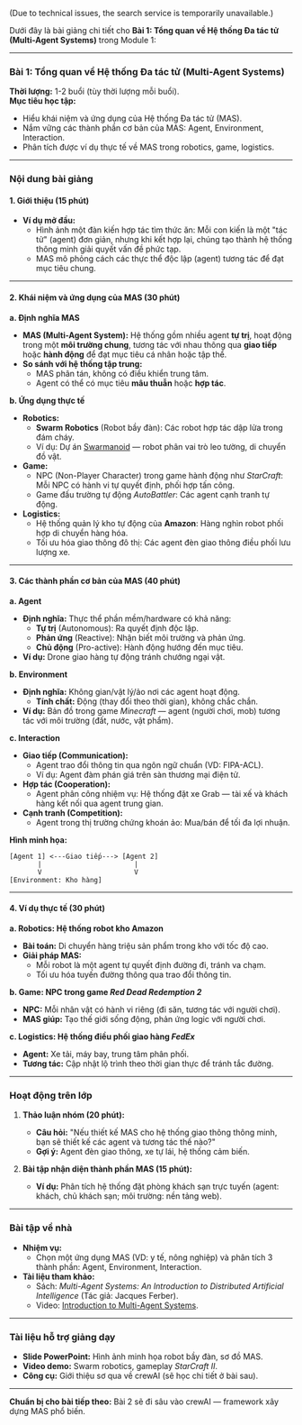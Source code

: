 (Due to technical issues, the search service is temporarily unavailable.)

Dưới đây là bài giảng chi tiết cho **Bài 1: Tổng quan về Hệ thống Đa tác tử (Multi-Agent Systems)** trong Module 1:

---

### **Bài 1: Tổng quan về Hệ thống Đa tác tử (Multi-Agent Systems)**  
**Thời lượng:** 1-2 buổi (tùy thời lượng mỗi buổi).  
**Mục tiêu học tập:**  
- Hiểu khái niệm và ứng dụng của Hệ thống Đa tác tử (MAS).  
- Nắm vững các thành phần cơ bản của MAS: Agent, Environment, Interaction.  
- Phân tích được ví dụ thực tế về MAS trong robotics, game, logistics.  

---

### **Nội dung bài giảng**  
#### **1. Giới thiệu (15 phút)**  
- **Ví dụ mở đầu:**  
  - Hình ảnh một đàn kiến hợp tác tìm thức ăn: Mỗi con kiến là một "tác tử" (agent) đơn giản, nhưng khi kết hợp lại, chúng tạo thành hệ thống thông minh giải quyết vấn đề phức tạp.  
  - MAS mô phỏng cách các thực thể độc lập (agent) tương tác để đạt mục tiêu chung.  

---

#### **2. Khái niệm và ứng dụng của MAS (30 phút)**  
**a. Định nghĩa MAS**  
- **MAS (Multi-Agent System):** Hệ thống gồm nhiều agent **tự trị**, hoạt động trong một **môi trường chung**, tương tác với nhau thông qua **giao tiếp** hoặc **hành động** để đạt mục tiêu cá nhân hoặc tập thể.  
- **So sánh với hệ thống tập trung:**  
  - MAS phân tán, không có điều khiển trung tâm.  
  - Agent có thể có mục tiêu **mâu thuẫn** hoặc **hợp tác**.  

**b. Ứng dụng thực tế**  
- **Robotics:**  
  - **Swarm Robotics** (Robot bầy đàn): Các robot hợp tác dập lửa trong đám cháy.  
  - Ví dụ: Dự án [Swarmanoid](https://www.swarmanoid.org/) — robot phân vai trò leo tường, di chuyển đồ vật.  
- **Game:**  
  - NPC (Non-Player Character) trong game hành động như *StarCraft*: Mỗi NPC có hành vi tự quyết định, phối hợp tấn công.  
  - Game đấu trường tự động *AutoBattler*: Các agent cạnh tranh tự động.  
- **Logistics:**  
  - Hệ thống quản lý kho tự động của **Amazon**: Hàng nghìn robot phối hợp di chuyển hàng hóa.  
  - Tối ưu hóa giao thông đô thị: Các agent đèn giao thông điều phối lưu lượng xe.  

---

#### **3. Các thành phần cơ bản của MAS (40 phút)**  
**a. Agent**  
- **Định nghĩa:** Thực thể phần mềm/hardware có khả năng:  
  - **Tự trị** (Autonomous): Ra quyết định độc lập.  
  - **Phản ứng** (Reactive): Nhận biết môi trường và phản ứng.  
  - **Chủ động** (Pro-active): Hành động hướng đến mục tiêu.  
- **Ví dụ:** Drone giao hàng tự động tránh chướng ngại vật.  

**b. Environment**  
- **Định nghĩa:** Không gian/vật lý/ảo nơi các agent hoạt động.  
  - **Tính chất:** Động (thay đổi theo thời gian), không chắc chắn.  
- **Ví dụ:** Bản đồ trong game *Minecraft* — agent (người chơi, mob) tương tác với môi trường (đất, nước, vật phẩm).  

**c. Interaction**  
- **Giao tiếp (Communication):**  
  - Agent trao đổi thông tin qua ngôn ngữ chuẩn (VD: FIPA-ACL).  
  - Ví dụ: Agent đàm phán giá trên sàn thương mại điện tử.  
- **Hợp tác (Cooperation):**  
  - Agent phân công nhiệm vụ: Hệ thống đặt xe Grab — tài xế và khách hàng kết nối qua agent trung gian.  
- **Cạnh tranh (Competition):**  
  - Agent trong thị trường chứng khoán ảo: Mua/bán để tối đa lợi nhuận.  

**Hình minh họa:**  
```
[Agent 1] <---Giao tiếp---> [Agent 2]  
       |                       |  
       V                       V  
[Environment: Kho hàng]  
```

---

#### **4. Ví dụ thực tế (30 phút)**  
**a. Robotics: Hệ thống robot kho Amazon**  
- **Bài toán:** Di chuyển hàng triệu sản phẩm trong kho với tốc độ cao.  
- **Giải pháp MAS:**  
  - Mỗi robot là một agent tự quyết định đường đi, tránh va chạm.  
  - Tối ưu hóa tuyến đường thông qua trao đổi thông tin.  

**b. Game: NPC trong game *Red Dead Redemption 2***  
- **NPC:** Mỗi nhân vật có hành vi riêng (đi săn, tương tác với người chơi).  
- **MAS giúp:** Tạo thế giới sống động, phản ứng logic với người chơi.  

**c. Logistics: Hệ thống điều phối giao hàng *FedEx***  
- **Agent:** Xe tải, máy bay, trung tâm phân phối.  
- **Tương tác:** Cập nhật lộ trình theo thời gian thực để tránh tắc đường.  

---

### **Hoạt động trên lớp**  
1. **Thảo luận nhóm (20 phút):**  
   - **Câu hỏi:** "Nếu thiết kế MAS cho hệ thống giao thông thông minh, bạn sẽ thiết kế các agent và tương tác thế nào?"  
   - **Gợi ý:** Agent đèn giao thông, xe tự lái, hệ thống cảm biến.  

2. **Bài tập nhận diện thành phần MAS (15 phút):**  
   - **Ví dụ:** Phân tích hệ thống đặt phòng khách sạn trực tuyến (agent: khách, chủ khách sạn; môi trường: nền tảng web).  

---

### **Bài tập về nhà**  
- **Nhiệm vụ:**  
  - Chọn một ứng dụng MAS (VD: y tế, nông nghiệp) và phân tích 3 thành phần: Agent, Environment, Interaction.  
- **Tài liệu tham khảo:**  
  - Sách: *Multi-Agent Systems: An Introduction to Distributed Artificial Intelligence* (Tác giả: Jacques Ferber).  
  - Video: [Introduction to Multi-Agent Systems](https://www.youtube.com/watch?v=W9S0pDj5FHQ).  

---

### **Tài liệu hỗ trợ giảng dạy**  
- **Slide PowerPoint:** Hình ảnh minh họa robot bầy đàn, sơ đồ MAS.  
- **Video demo:** Swarm robotics, gameplay *StarCraft II*.  
- **Công cụ:** Giới thiệu sơ qua về crewAI (sẽ học chi tiết ở bài sau).  

--- 

**Chuẩn bị cho bài tiếp theo:** Bài 2 sẽ đi sâu vào crewAI — framework xây dựng MAS phổ biến.